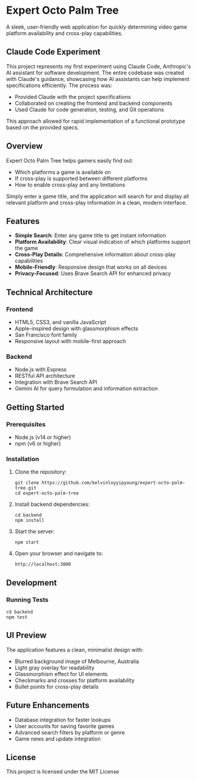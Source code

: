 # Expert Octo Palm Tree

A sleek, user-friendly web application for quickly determining video game platform availability and cross-play capabilities.

## Claude Code Experiment

This project represents my first experiment using Claude Code, Anthropic's AI assistant for software development. The entire codebase was created with Claude's guidance, showcasing how AI assistants can help implement specifications efficiently. The process was:

- Provided Claude with the project specifications
- Collaborated on creating the frontend and backend components
- Used Claude for code generation, testing, and Git operations

This approach allowed for rapid implementation of a functional prototype based on the provided specs.

## Overview

Expert Octo Palm Tree helps gamers easily find out:
- Which platforms a game is available on
- If cross-play is supported between different platforms
- How to enable cross-play and any limitations

Simply enter a game title, and the application will search for and display all relevant platform and cross-play information in a clean, modern interface.

## Features

- **Simple Search**: Enter any game title to get instant information
- **Platform Availability**: Clear visual indication of which platforms support the game
- **Cross-Play Details**: Comprehensive information about cross-play capabilities
- **Mobile-Friendly**: Responsive design that works on all devices
- **Privacy-Focused**: Uses Brave Search API for enhanced privacy

## Technical Architecture

### Frontend
- HTML5, CSS3, and vanilla JavaScript
- Apple-inspired design with glassmorphism effects
- San Francisco font family
- Responsive layout with mobile-first approach

### Backend
- Node.js with Express
- RESTful API architecture
- Integration with Brave Search API
- Gemini AI for query formulation and information extraction

## Getting Started

### Prerequisites
- Node.js (v14 or higher)
- npm (v6 or higher)

### Installation

1. Clone the repository:
   ```
   git clone https://github.com/kelvinloyyipyoung/expert-octo-palm-tree.git
   cd expert-octo-palm-tree
   ```

2. Install backend dependencies:
   ```
   cd backend
   npm install
   ```

3. Start the server:
   ```
   npm start
   ```

4. Open your browser and navigate to:
   ```
   http://localhost:3000
   ```

## Development

### Running Tests
```
cd backend
npm test
```

## UI Preview

The application features a clean, minimalist design with:
- Blurred background image of Melbourne, Australia
- Light gray overlay for readability
- Glassmorphism effect for UI elements
- Checkmarks and crosses for platform availability
- Bullet points for cross-play details

## Future Enhancements

- Database integration for faster lookups
- User accounts for saving favorite games
- Advanced search filters by platform or genre
- Game news and update integration

## License

This project is licensed under the MIT License
